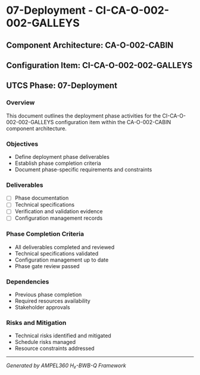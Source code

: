 # 07-Deployment - CI-CA-O-002-002-GALLEYS

## Component Architecture: CA-O-002-CABIN
## Configuration Item: CI-CA-O-002-002-GALLEYS
## UTCS Phase: 07-Deployment

### Overview
This document outlines the deployment phase activities for the CI-CA-O-002-002-GALLEYS configuration item within the CA-O-002-CABIN component architecture.

### Objectives
- Define deployment phase deliverables
- Establish phase completion criteria
- Document phase-specific requirements and constraints

### Deliverables
- [ ] Phase documentation
- [ ] Technical specifications
- [ ] Verification and validation evidence
- [ ] Configuration management records

### Phase Completion Criteria
- All deliverables completed and reviewed
- Technical specifications validated
- Configuration management up to date
- Phase gate review passed

### Dependencies
- Previous phase completion
- Required resources availability
- Stakeholder approvals

### Risks and Mitigation
- Technical risks identified and mitigated
- Schedule risks managed
- Resource constraints addressed

---
*Generated by AMPEL360 H₂-BWB-Q Framework*
